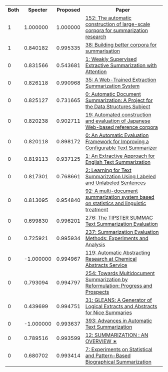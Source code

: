 <html><table><tr>
<th>Both</th>
<th>Specter</th>
<th>Proposed</th>
<th>Paper</th>
</tr>
<tr>
<td>1</td>
<td>1.000000</td>
<td>1.000000</td>
<td><a href="https://www.semanticscholar.org/paper/bd6f6bbea99da64218a0672405550b8d6c7faf53">152: The automatic construction of large-scale corpora for summarization research</a></td>
</tr>
<tr>
<td>1</td>
<td>0.840182</td>
<td>0.995335</td>
<td><a href="https://www.semanticscholar.org/paper/729987322235c20687c67bb5844415b569deea13">38: Building better corpora for summarisation</a></td>
</tr>
<tr>
<td>0</td>
<td>0.831566</td>
<td>0.543681</td>
<td><a href="https://www.semanticscholar.org/paper/f207823bf52a320d0f6af3f43531a11a4ff2bd04">1: Weakly Supervised Extractive Summarization with Attention</a></td>
</tr>
<tr>
<td>0</td>
<td>0.826118</td>
<td>0.990968</td>
<td><a href="https://www.semanticscholar.org/paper/0f8569b942ffd93355bd4e1671841b0e7f6fe833">35: A Web-Trained Extraction Summarization System</a></td>
</tr>
<tr>
<td>0</td>
<td>0.825127</td>
<td>0.731665</td>
<td><a href="https://www.semanticscholar.org/paper/e9ea0fbba5e82ef6055a2d39b9355ac9d593db45">0: Automatic Document Summarization: A Project for the Data Structures Subject</a></td>
</tr>
<tr>
<td>0</td>
<td>0.820238</td>
<td>0.902711</td>
<td><a href="https://www.semanticscholar.org/paper/eda16a34520749ba52ebda8dc83c81df8c19dc73">19: Automated construction and evaluation of Japanese Web-based reference corpora</a></td>
</tr>
<tr>
<td>0</td>
<td>0.820118</td>
<td>0.898172</td>
<td><a href="https://www.semanticscholar.org/paper/7abb2f2e4f2cb7529a4069f21cea6dafbee5c897">0: An Automatic Evaluation Framework for Improving a Configurable Text Summarizer</a></td>
</tr>
<tr>
<td>0</td>
<td>0.819113</td>
<td>0.937125</td>
<td><a href="https://www.semanticscholar.org/paper/2ff68ce4968d47c4fbe6eb82ad0692b5a0b76223">1: An Extractive Approach for English Text Summarization</a></td>
</tr>
<tr>
<td>0</td>
<td>0.817301</td>
<td>0.768661</td>
<td><a href="https://www.semanticscholar.org/paper/2a836bd9d74b5156b437bb8952c3488fc7e3f7f0">2: Learning for Text Summarization Using Labeled and Unlabeled Sentences</a></td>
</tr>
<tr>
<td>0</td>
<td>0.813095</td>
<td>0.954840</td>
<td><a href="https://www.semanticscholar.org/paper/a34f8a73ab03e94fb2281fa9cdf38ba8046e7f85">92: A multi-document summarization system based on statistics and linguistic treatment</a></td>
</tr>
<tr>
<td>0</td>
<td>0.699830</td>
<td>0.996201</td>
<td><a href="https://www.semanticscholar.org/paper/3b856c6567fe6f7770306f8cc20cd480c44f513c">276: The TIPSTER SUMMAC Text Summarization Evaluation</a></td>
</tr>
<tr>
<td>0</td>
<td>0.725921</td>
<td>0.995934</td>
<td><a href="https://www.semanticscholar.org/paper/f5bcb45d89103b1f8643da9964c234455db8ff81">237: Summarization Evaluation Methods: Experiments and Analysis</a></td>
</tr>
<tr>
<td>0</td>
<td>-1.000000</td>
<td>0.994967</td>
<td><a href="https://www.semanticscholar.org/paper/eba05bc407f31de43672a6401f82169d2fee7389">119: Automatic Abstracting Research at Chemical Abstracts Service</a></td>
</tr>
<tr>
<td>0</td>
<td>0.793094</td>
<td>0.994797</td>
<td><a href="https://www.semanticscholar.org/paper/e3f43097554b986ac2f2acb4f154f7c3f24314c0">254: Towards Multidocument Summarization by Reformulation: Progress and Prospects</a></td>
</tr>
<tr>
<td>0</td>
<td>0.439699</td>
<td>0.994751</td>
<td><a href="https://www.semanticscholar.org/paper/79b99b8f3fd14d0e33507da6398506c6beaa3071">31: GLEANS: A Generator of Logical Extracts and Abstracts for Nice Summaries</a></td>
</tr>
<tr>
<td>0</td>
<td>-1.000000</td>
<td>0.993637</td>
<td><a href="https://www.semanticscholar.org/paper/dd5641e798d97077ab49818448c64bfa494b29da">393: Advances in Automatic Text Summarization</a></td>
</tr>
<tr>
<td>0</td>
<td>0.789516</td>
<td>0.993599</td>
<td><a href="https://www.semanticscholar.org/paper/062c267b5643fab690395dadd8df5f75be785858">12: SUMMARIZATION : AN OVERVIEW ∗</a></td>
</tr>
<tr>
<td>0</td>
<td>0.680702</td>
<td>0.993414</td>
<td><a href="https://www.semanticscholar.org/paper/15ab45ea04c86383ac89a34d4f082771b375b6a3">7: Experiments on Statistical and Pattern-Based Biographical Summarization</a></td>
</tr>
</table></html>
